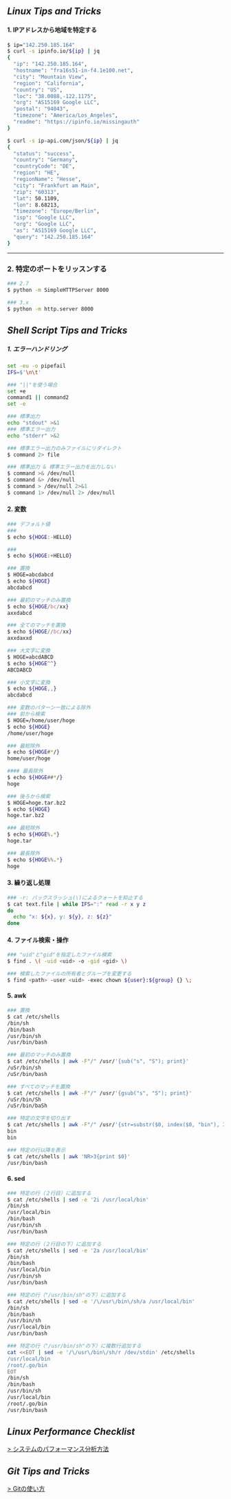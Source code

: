 ## *Linux Tips and Tricks*

#### 1. IPアドレスから地域を特定する

```bash
$ ip="142.250.185.164"
$ curl -s ipinfo.io/${ip} | jq
{
  "ip": "142.250.185.164",
  "hostname": "fra16s51-in-f4.1e100.net",
  "city": "Mountain View",
  "region": "California",
  "country": "US",
  "loc": "38.0088,-122.1175",
  "org": "AS15169 Google LLC",
  "postal": "94043",
  "timezone": "America/Los_Angeles",
  "readme": "https://ipinfo.io/missingauth"
}

$ curl -s ip-api.com/json/${ip} | jq
{
  "status": "success",
  "country": "Germany",
  "countryCode": "DE",
  "region": "HE",
  "regionName": "Hesse",
  "city": "Frankfurt am Main",
  "zip": "60313",
  "lat": 50.1109,
  "lon": 8.68213,
  "timezone": "Europe/Berlin",
  "isp": "Google LLC",
  "org": "Google LLC",
  "as": "AS15169 Google LLC",
  "query": "142.250.185.164"
}
```
---
 
### 2. 特定のポートをリッスンする

```bash
### 2.7
$ python -m SimpleHTTPServer 8000

### 3.x
$ python -m http.server 8000
```

## *Shell Script Tips and Tricks*

##### 1. エラーハンドリング

```bash
set -eu -o pipefail
IFS=$'\n\t'

### "||"を使う場合
set +e
command1 || command2
set -e
```

```bash
### 標準出力
echo "stdout" >&1
### 標準エラー出力
echo "stderr" >&2

### 標準エラー出力のみファイルにリダイレクト
$ command 2> file

### 標準出力 & 標準エラー出力を出力しない
$ command >& /dev/null
$ command &> /dev/null
$ command > /dev/null 2>&1
$ command 1> /dev/null 2> /dev/null
```

#### 2. 変数

```bash
### デフォルト値
###
$ echo ${HOGE:-HELLO}

###
$ echo ${HOGE:+HELLO}

### 置換
$ HOGE=abcdabcd
$ echo ${HOGE}
abcdabcd

### 最初のマッチのみ置換
$ echo ${HOGE/bc/xx}
axxdabcd

### 全てのマッチを置換
$ echo ${HOGE//bc/xx}
axxdaxxd

### 大文字に変換
$ HOGE=abcdABCD
$ echo ${HOGE^^}
ABCDABCD

### 小文字に変換
$ echo ${HOGE,,}
abcdabcd

### 変数のパターン一致による除外
### 前から検索
$ HOGE=/home/user/hoge
$ echo ${HOGE}
/home/user/hoge

### 最短除外
$ echo ${HOGE#*/}
home/user/hoge

#### 最長除外
$ echo ${HOGE##*/}
hoge

### 後ろから検索
$ HOGE=hoge.tar.bz2
$ echo ${HOGE}
hoge.tar.bz2

### 最短除外
$ echo ${HOGE%.*}
hoge.tar

### 最長除外
$ echo ${HOGE%%.*}
hoge
```

#### 3. 繰り返し処理

```bash
### -r: バックスラッシュ(\)によるクォートを抑止する
$ cat text.file | while IFS=":" read -r x y z
do
  echo "x: ${x}, y: ${y}, z: ${z}"
done
```

#### 4. ファイル検索・操作

```bash
### "uid"と"gid"を指定したファイル検索
$ find . \( -uid <uid> -o -gid <gid> \)

### 検索したファイルの所有者とグループを変更する
$ find <path> -user <uid> -exec chown ${user}:${group} {} \;
```

#### 5. awk

```bash
### 置換
$ cat /etc/shells 
/bin/sh
/bin/bash
/usr/bin/sh
/usr/bin/bash

### 最初のマッチのみ置換
$ cat /etc/shells | awk -F"/" /usr/'{sub("s", "S"); print}'
/uSr/bin/sh
/uSr/bin/bash

### すべてのマッチを置換
$ cat /etc/shells | awk -F"/" /usr/'{gsub("s", "S"); print}'
/uSr/bin/Sh
/uSr/bin/baSh

### 特定の文字を切り出す
$ cat /etc/shells | awk -F"/" /usr/'{str=substr($0, index($0, "bin"), 3); print str}'
bin
bin

### 特定の行以降を表示
$ cat /etc/shells | awk 'NR>3{print $0}'
/usr/bin/bash
```

#### 6. sed

```bash
### 特定の行（２行目）に追加する
$ cat /etc/shells | sed -e '2i /usr/local/bin'
/bin/sh
/usr/local/bin
/bin/bash
/usr/bin/sh
/usr/bin/bash

### 特定の行（２行目の下）に追加する
$ cat /etc/shells | sed -e '2a /usr/local/bin'
/bin/sh
/bin/bash
/usr/local/bin
/usr/bin/sh
/usr/bin/bash

### 特定の行（"/usr/bin/sh"の下）に追加する
$ cat /etc/shells | sed -e '/\/usr\/bin\/sh/a /usr/local/bin'
/bin/sh
/bin/bash
/usr/bin/sh
/usr/local/bin
/usr/bin/bash

### 特定の行（"/usr/bin/sh"の下）に複数行追加する
cat <<EOT | sed -e '/\/usr\/bin\/sh/r /dev/stdin' /etc/shells
/usr/local/bin
/root/.go/bin
EOT
/bin/sh
/bin/bash
/usr/bin/sh
/usr/local/bin
/root/.go/bin
/usr/bin/bash
```

## *Linux Performance Checklist*

[> システムのパフォーマンス分析方法](https://esa-pages.io/p/sharing/14387/posts/20/dfb77c259d31542e4177.html "")

## *Git Tips and Tricks*

[> Gitの使い方](https://esa-pages.io/p/sharing/14387/posts/6/95c231dd3af023267589.html "")
